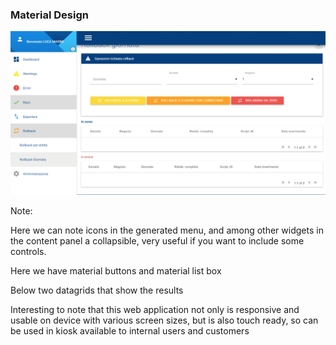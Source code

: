###  Material Design

<img src="resources/ticcru.png"/>

Note:

Here we can note icons in the generated menu, and among other widgets in the content panel a collapsible, 
very useful if you want to include some controls.
 
Here we have material buttons and material list box
  
Below two datagrids that show the results

Interesting to note that this web application not only is responsive and usable on device with various screen sizes,
but is also touch ready, so can be used in kiosk available to internal users and customers
